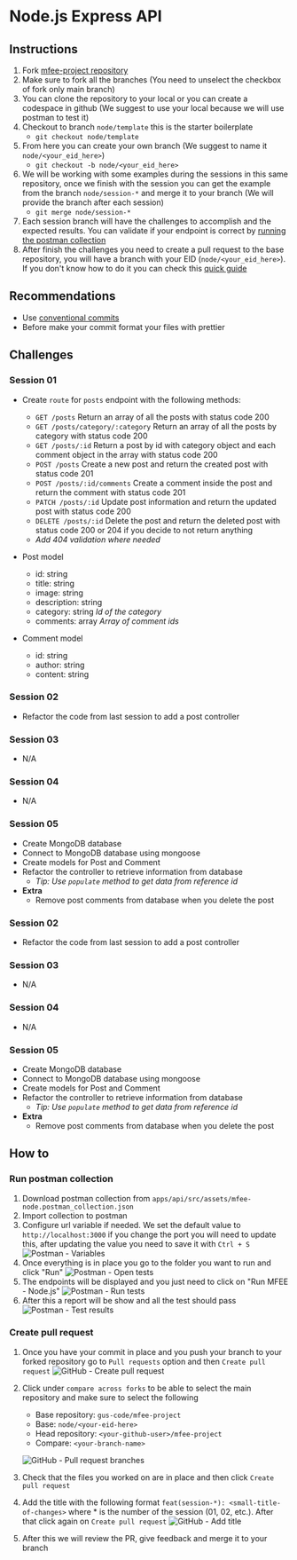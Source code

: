 # Node.js Express API

## Instructions

1. Fork [mfee-project repository](https://github.com/gus-code/mfee-project)
2. Make sure to fork all the branches (You need to unselect the checkbox of fork only main branch)
3. You can clone the repository to your local or you can create a codespace in github (We suggest to use your local because we will use postman to test it)
4. Checkout to branch `node/template` this is the starter boilerplate
   - `git checkout node/template`
5. From here you can create your own branch (We suggest to name it `node/<your_eid_here>`)
   - `git checkout -b node/<your_eid_here>`
6. We will be working with some examples during the sessions in this same repository, once we finish with the session you can get the example from the branch `node/session-*` and merge it to your branch (We will provide the branch after each session)
   - `git merge node/session-*`
7. Each session branch will have the challenges to accomplish and the expected results. You can validate if your endpoint is correct by [running the postman collection](#run-postman-collection)
8. After finish the challenges you need to create a pull request to the base repository, you will have a branch with your EID (`node/<your_eid_here>`). If you don't know how to do it you can check this [quick guide](#create-pull-request)

## Recommendations

- Use [conventional commits](https://www.conventionalcommits.org/en/v1.0.0/)
- Before make your commit format your files with prettier

## Challenges

### Session 01

- Create `route` for `posts` endpoint with the following methods:

  - `GET /posts` Return an array of all the posts with status code 200
  - `GET /posts/category/:category` Return an array of all the posts by category with status code 200
  - `GET /posts/:id` Return a post by id with category object and each comment object in the array with status code 200
  - `POST /posts` Create a new post and return the created post with status code 201
  - `POST /posts/:id/comments` Create a comment inside the post and return the comment with status code 201
  - `PATCH /posts/:id` Update post information and return the updated post with status code 200
  - `DELETE /posts/:id` Delete the post and return the deleted post with status code 200 or 204 if you decide to not return anything

  * _Add 404 validation where needed_

- Post model

  - id: string
  - title: string
  - image: string
  - description: string
  - category: string _Id of the category_
  - comments: array _Array of comment ids_

- Comment model
  - id: string
  - author: string
  - content: string

### Session 02

- Refactor the code from last session to add a post controller

### Session 03

- N/A

### Session 04

- N/A

### Session 05

- Create MongoDB database
- Connect to MongoDB database using mongoose
- Create models for Post and Comment
- Refactor the controller to retrieve information from database
  - _Tip: Use `populate` method to get data from reference id_
- **Extra**
  - Remove post comments from database when you delete the post

### Session 02

- Refactor the code from last session to add a post controller

### Session 03

- N/A

### Session 04

- N/A

### Session 05

- Create MongoDB database
- Connect to MongoDB database using mongoose
- Create models for Post and Comment
- Refactor the controller to retrieve information from database
    - *Tip: Use `populate` method to get data from reference id*
- **Extra**
    - Remove post comments from database when you delete the post

## How to

### Run postman collection

1. Download postman collection from `apps/api/src/assets/mfee-node.postman_collection.json`
2. Import collection to postman
3. Configure url variable if needed. We set the default value to `http://localhost:3000` if you change the port you will need to update this, after updating the value you need to save it with `Ctrl + S`
   ![Postman - Variables](assets/postman-variables.png)
4. Once everything is in place you go to the folder you want to run and click "Run"
   ![Postman - Open tests](assets/postman-open-tests.png)
5. The endpoints will be displayed and you just need to click on "Run MFEE - Node.js"
   ![Postman - Run tests](assets/postman-run-tests.png)
6. After this a report will be show and all the test should pass
   ![Postman - Test results](assets/postman-test-results.png)

### Create pull request

1. Once you have your commit in place and you push your branch to your forked repository go to `Pull requests` option and then `Create pull request`
   ![GitHub - Create pull request](assets/github-create-pull-request.png)
2. Click under `compare across forks` to be able to select the main repository and make sure to select the following

   - Base repository: `gus-code/mfee-project`
   - Base: `node/<your-eid-here>`
   - Head repository: `<your-github-user>/mfee-project`
   - Compare: `<your-branch-name>`

   ![GitHub - Pull request branches](assets/github-pull-request-branches.png)

3. Check that the files you worked on are in place and then click `Create pull request`
4. Add the title with the following format `feat(session-*): <small-title-of-changes>` where \* is the number of the session (01, 02, etc.). After that click again on `Create pull request`
   ![GitHub - Add title](assets/github-add-title.png)
5. After this we will review the PR, give feedback and merge it to your branch
